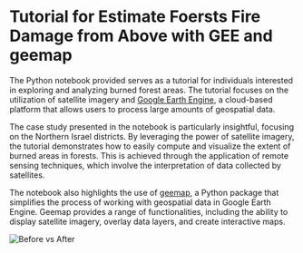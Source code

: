 # Tutorial for Estimate Foersts Fire Damage from Above with GEE and geemap

The Python notebook provided serves as a tutorial for individuals interested in exploring and analyzing burned forest areas. The tutorial focuses on the utilization of satellite imagery and [Google Earth Engine](https://earthengine.google.com/), a cloud-based platform that allows users to process large amounts of geospatial data.

The case study presented in the notebook is particularly insightful, focusing on the Northern Israel districts. By leveraging the power of satellite imagery, the tutorial demonstrates how to easily compute and visualize the extent of burned areas in forests. This is achieved through the application of remote sensing techniques, which involve the interpretation of data collected by satellites.

The notebook also highlights the use of [geemap](https://geemap.org/), a Python package that simplifies the process of working with geospatial data in Google Earth Engine. Geemap provides a range of functionalities, including the ability to display satellite imagery, overlay data layers, and create interactive maps.

![Before vs After](https://github.com/OfirMazor/GEEBurnedForestAreas/blob/main/Images/NBR-Before_vs_After.png)

